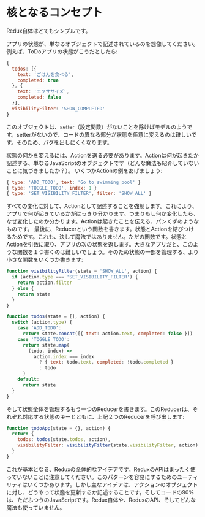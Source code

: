 # 核となるコンセプト

Redux自体はとてもシンプルです。

アプリの状態が、単なるオブジェクトで記述されているのを想像してください。例えば、ToDoアプリの状態がこうだとしたら:

```js
{
  todos: [{
    text: 'ごはんを食べる',
    completed: true
  }, {
    text: 'エクササイズ',
    completed: false
  }],
  visibilityFilter: 'SHOW_COMPLETED'
}
```

このオブジェクトは、setter（設定関数）がないことを除けばモデルのようです。setterがないので、コードの異なる部分が状態を任意に変えるのは難しいです。そのため、バグを出しにくくなります。

状態の何かを変えるには、Actionを送る必要があります。Actionは何が起きたか記述する、単なるJavaScriptのオブジェクトです（どんな魔法も紹介していないことに気づきましたか？）。 いくつかActionの例をあげましょう:

```js
{ type: 'ADD_TODO', text: 'Go to swimming pool' }
{ type: 'TOGGLE_TODO', index: 1 }
{ type: 'SET_VISIBILITY_FILTER', filter: 'SHOW_ALL' }
```

すべての変化に対して、Actionとして記述することを強制します。これにより、アプリで何が起きているかがはっきり分かります。つまりもし何か変化したら、なぜ変化したのか分かります。Actionは起きたことを伝える、パンくずのようなものです。
最後に、Reducerという関数を書きます。状態とActionを結びつけるためです。これも、決して魔法ではありません。ただの関数です。状態とActionを引数に取り、アプリの次の状態を返します。大きなアプリだと、このような関数を１つ書くのは難しいでしょう。そのため状態の一部を管理する、より小さな関数をいくつか書きます:

```js
function visibilityFilter(state = 'SHOW_ALL', action) {
  if (action.type === 'SET_VISIBILITY_FILTER') {
    return action.filter
  } else {
    return state
  }
}

function todos(state = [], action) {
  switch (action.type) {
    case 'ADD_TODO':
      return state.concat([{ text: action.text, completed: false }])
    case 'TOGGLE_TODO':
      return state.map(
        (todo, index) =>
          action.index === index
            ? { text: todo.text, completed: !todo.completed }
            : todo
      )
    default:
      return state
  }
}
```

そして状態全体を管理するもう一つのReducerを書きます。このReducerは、それぞれ対応する状態のキーとともに、上記２つのReducerを呼び出します:

```js
function todoApp(state = {}, action) {
  return {
    todos: todos(state.todos, action),
    visibilityFilter: visibilityFilter(state.visibilityFilter, action)
  }
}
```

これが基本となる、Reduxの全体的なアイデアです。ReduxのAPIはまったく使っていないことに注意してください。このパターンを容易にするためのユーティリティはいくつかあります。しかし主なアイデアは、アクションのオブジェクトに対し、どうやって状態を更新するか記述することです。そしてコードの90%
は、ただふつうのJavaScriptです。Redux自体や、ReduxのAPI、そしてどんな魔法も使っていません。
